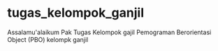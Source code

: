 # tugas_kelompok_ganjil

Assalamu'alaikum Pak
Tugas Kelompok gajil Pemograman Berorientasi Object (PBO)
kelompk ganjil
